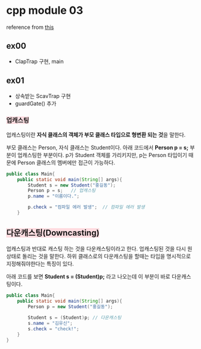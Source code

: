 # cpp module 03

reference from [this](https://bigpel66.oopy.io/library/42/inner-circle/14)

## ex00

- ClapTrap 구현, main

## ex01

- 상속받는 ScavTrap 구현
- guardGate() 추가

### <span style="background-color:#ffdce0">업캐스팅</span>

업캐스팅이란 **자식 클래스의 객체가 부모 클래스 타입으로 형변환 되는 것**을 말한다. 

부모 클래스는 Person, 자식 클래스는 Student이다. 아래 코드에서 **Person p = s;** 부분이 업캐스팅한 부분이다. p가 Student 객체를 가리키지만, p는 Person 타입이기 때문에 Person 클래스의 멤버에만 접근이 가능하다. 

```java
public class Main{
	public static void main(String[] args){
		Student s = new Student("홍길동");
		Person p = s;	// 업캐스팅
		p.name = "이름이다.";

		p.check = "컴파일 에러 발생";	// 컴파일 에러 발생
	}
```

 

## <span style="background-color:#ffdce0">다운캐스팅(Downcasting)</span>

업캐스팅과 반대로 캐스팅 하는 것을 다운캐스팅이라고 한다. 업캐스팅된 것을 다시 원상태로 돌리는 것을 말한다. 하위 클래스로의 다운캐스팅을 할때는 타입을 명시적으로 지정해줘야한다는 특징이 있다.

아래 코드를 보면 **Student s = (Student)p;** 라고 나오는데 이 부분이 바로 다운캐스팅이다.

```java
public class Main{
	public static void main(String[] args){
		Person p = new Student("홍길동");
        
		Student s = (Student)p;	// 다운캐스팅
		s.name = "김유신";
		s.check = "check!";
	}
}
```







